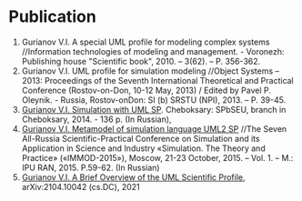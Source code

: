 # Publication

1. Gurianov V.I. A special UML profile for modeling complex systems //Information technologies of modeling and management. - Voronezh: Publishing house "Scientific book", 2010. – 3(62). – P. 356-362.
2. Gurianov V.I. UML profile for simulation modeling //Object Systems – 2013: Proceedings of the Seventh International Theoretical and Practical Conference (Rostov-on-Don, 10-12 May, 2013) / Edited by Pavel P. Oleynik. - Russia, Rostov-onDon:
SI (b) SRSTU (NPI), 2013. – P. 39-45.
3. [Gurianov V.I. Simulation with UML SP](http://www.simulation.su/uploads/files/default/2014-guryanov-sym-uml-sp.pdf). Cheboksary: SPbSEU, branch in Cheboksary, 2014. - 136 p.  (In Russian), 
4. [Gurianov V.I. Metamodel of simulation language UML2 SP](http://simulation.su/uploads/files/default/2015-immod-11-59-62.pdf) //The Seven All-Russia Scientific-Practical Conference on Simulation and its Application in Science and Industry «Simulation. The Theory and Practice» («IMMOD-2015»), Moscow, 21-23 October, 2015. – Vol. 1. – M.: IPU RAN, 2015. P.59-62. (In Russian)  
5. [Gurianov V.I. A Brief Overview of the UML Scientific Profile](https://arxiv.org/abs/2104.10042), arXiv:2104.10042 (cs.DC), 2021   
